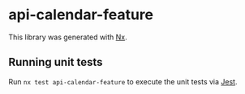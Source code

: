 # api-calendar-feature

This library was generated with [Nx](https://nx.dev).

## Running unit tests

Run `nx test api-calendar-feature` to execute the unit tests via [Jest](https://jestjs.io).
